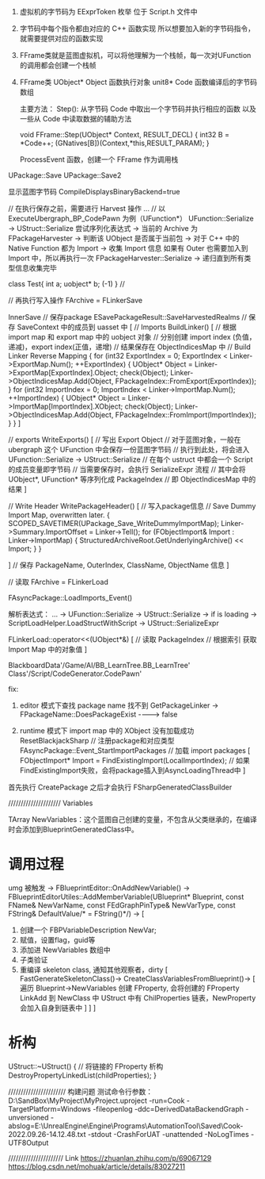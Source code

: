 1. 虚拟机的字节码为 EExprToken 枚举
	位于 Script.h 文件中

2. 字节码中每个指令都由对应的 C++ 函数实现
	所以想要加入新的字节码指令，就需要提供对应的函数实现

3. FFrame类就是蓝图虚拟机，可以将他理解为一个栈帧，每一次对UFunction的调用都会创建一个栈帧

4. FFrame类
	UObject* Object		函数执行对象
	unit8* Code 		函数编译后的字节码数组

	主要方法：
	Step():	从字节码 Code 中取出一个字节码并执行相应的函数
	以及一些从 Code 中读取数据的辅助方法
	
	void FFrame::Step(UObject* Context, RESULT_DECL)
	{
		int32 B = *Code++;
		(GNatives[B])(Context,*this,RESULT_PARAM);
	}
	
	ProcessEvent 函数，创建一个 FFrame 作为调用栈

UPackage::Save 
UPackage::Save2

显示蓝图字节码
CompileDisplaysBinaryBackend=true

// 在执行保存之前，需要进行 Harvest 操作
...
// 以 ExecuteUbergraph_BP_CodePawn 为例（UFunction*）
UFunction::Serialize -> UStruct::Serialize
尝试序列化表达式 -> 当前的 Archive 为 FPackageHarvester -> 判断该 UObject
是否属于当前包 -> 对于 C++ 中的 Native Function 都为 Import 
-> 收集 Import 信息
如果有 Outer 也需要加入到 Import 中，所以再执行一次
FPackageHarvester::Serialize
-> 递归直到所有类型信息收集完毕

class Test{
int a;
uobject* b; (-1)
}
// 


// 再执行写入操作
FArchive = FLinkerSave

InnerSave					// 保存package
ESavePackageResult::SaveHarvestedRealms	// 保存 SaveContext 中的成员到 uasset 中
[
// Imports
BuildLinker()
[
// 根据 import map 和 export map 中的 uobject 对象
// 分别创建 import index (负值，递减)，export index(正值，递增)
// 结果保存在 ObjectIndicesMap 中
// Build Linker Reverse Mapping
{
	for (int32 ExportIndex = 0; ExportIndex < Linker->ExportMap.Num(); ++ExportIndex)
	{
		UObject* Object = Linker->ExportMap[ExportIndex].Object;
		check(Object);
		Linker->ObjectIndicesMap.Add(Object, FPackageIndex::FromExport(ExportIndex));
	}
	for (int32 ImportIndex = 0; ImportIndex < Linker->ImportMap.Num(); ++ImportIndex)
	{
		UObject* Object = Linker->ImportMap[ImportIndex].XObject;
		check(Object);
		Linker->ObjectIndicesMap.Add(Object, FPackageIndex::FromImport(ImportIndex));
	}
}
]

// exports 
WriteExports()
[
// 写出 Export Object 
// 对于蓝图对象，一般在 ubergraph 这个 UFunction 中会保存一份蓝图字节码
// 执行到此处，将会进入 UFunction::Serialize -> UStruct::Serialize
// 在每个 ustruct 中都会一个 Script 的成员变量即字节码
// 当需要保存时，会执行 SerializeExpr 流程
// 其中会将 UObject*, UFunction* 等序列化成 PackageIndex
// 即 ObjectIndicesMap 中的结果
]

// Write Header
WritePackageHeader()
[
// 写入package信息
// Save Dummy Import Map, overwritten later.
	{
		SCOPED_SAVETIMER(UPackage_Save_WriteDummyImportMap);
		Linker->Summary.ImportOffset = Linker->Tell();
		for (FObjectImport& Import : Linker->ImportMap)
		{
			StructuredArchiveRoot.GetUnderlyingArchive() << Import;
		}
	}

]
// 保存 PackageName, OuterIndex, ClassName, ObjectName 信息
]


// 读取
FArchive = FLinkerLoad

FAsyncPackage::LoadImports_Event()


解析表达式：
... -> UFunction::Serialize -> UStruct::Serialize -> 
if is loading -> ScriptLoadHelper.LoadStructWithScript ->
UStruct::SerializeExpr

FLinkerLoad::operator<<(UObject*&)
[
// 读取 PackageIndex
// 根据索引 获取 Import Map 中的对象值
]

BlackboardData'/Game/AI/BB_LearnTree.BB_LearnTree'
Class'/Script/CodeGenerator.CodePawn'


fix:

1. editor 模式下查找 package name 找不到
GetPackageLinker -> FPackageName::DoesPackageExist ----> false

2. runtime 模式下 import map 中的 XObject 没有加载成功
	ResetBlackjackSharp 	// 注册package和对应类型
	FAsyncPackage::Event_StartImportPackages	// 加载 import
packages
	[
		FObjectImport* Import = FindExistingImport(LocalImportIndex);
		//
如果FindExistingImport失败，会将package插入到AsyncLoadingThread中
	]
	


首先执行 CreatePackage
之后才会执行 FSharpGeneratedClassBuilder


///////////////////// Variables

TArray<struct FBPVariableDescription> NewVariables：这个蓝图自己创建的变量，不包含从父类继承的，在编译时会添加到BlueprintGeneratedClass中。
# 调用过程
umg 被触发 -> 
FBlueprintEditor::OnAddNewVariable() -> 
FBlueprintEditorUtiles::AddMemberVariable(UBlueprint* Blueprint, const FName& NewVarName, const FEdGraphPinType& NewVarType, const FString& DefaultValue/* = FString()*/) ->
[
1. 创建一个 FBPVariableDescription NewVar;
2. 赋值，设置flag，guid等
3. 添加进 NewVariables 数组中
4. 子类验证
5. 重编译 skeleton class, 通知其他观察者，dirty
	[
		FastGenerateSkeletonClass()->
		CreateClassVariablesFromBlueprint()->
		[
			遍历 Blueprint->NewVariables
			创建 FProperty, 会将创建的 FProperty LinkAdd 到 NewClass 中
			UStruct 中有 ChilProperties 链表，NewProperty 会加入自身到链表中
		]
	]
]


# 析构
UStruct::~UStruct()
{
	// 将链接的 FProperty 析构
	DestroyPropertyLinkedList(childProperties);
}

/////////////////////// 构建问题
测试命令行参数：
D:\SandBox\MyProject\MyProject.uproject -run=Cook  -TargetPlatform=Windows -fileopenlog -ddc=DerivedDataBackendGraph -unversioned -abslog=E:\UnrealEngine\Engine\Programs\AutomationTool\Saved\Cook-2022.09.26-14.12.48.txt -stdout -CrashForUAT -unattended -NoLogTimes  -UTF8Output




////////////////////// Link
https://zhuanlan.zhihu.com/p/69067129
https://blog.csdn.net/mohuak/article/details/83027211
